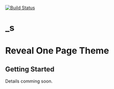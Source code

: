 [![Build Status](https://travis-ci.org/Automattic/_s.svg?branch=master)](https://travis-ci.org/Automattic/_s)

_s
===

# Reveal One Page Theme

Getting Started
---------------

Details comming soon.
